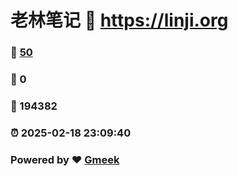 # 老林笔记 :link: https://linji.org 
### :page_facing_up: [50](https://linji.org/tag.html) 
### :speech_balloon: 0 
### :hibiscus: 194382 
### :alarm_clock: 2025-02-18 23:09:40 
### Powered by :heart: [Gmeek](https://github.com/Meekdai/Gmeek)
